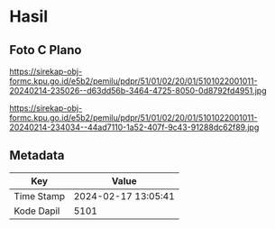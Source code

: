 # Hasil

## Foto C Plano

https://sirekap-obj-formc.kpu.go.id/e5b2/pemilu/pdpr/51/01/02/20/01/5101022001011-20240214-235026--d63dd56b-3464-4725-8050-0d8792fd4951.jpg

https://sirekap-obj-formc.kpu.go.id/e5b2/pemilu/pdpr/51/01/02/20/01/5101022001011-20240214-234034--44ad7110-1a52-407f-9c43-91288dc62f89.jpg


## Metadata

| Key        | Value               |
| ---------- | ------------------- |
| Time Stamp | 2024-02-17 13:05:41 |
| Kode Dapil | 5101                |



